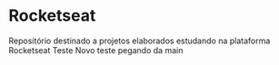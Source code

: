 # Rocketseat
Repositório destinado a projetos elaborados estudando na plataforma Rocketseat
Teste
Novo teste pegando da main
